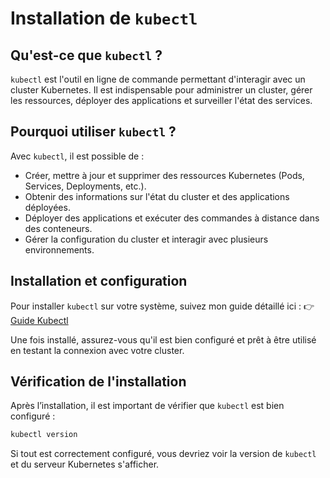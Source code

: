 # Installation de `kubectl`

## Qu'est-ce que `kubectl` ?

`kubectl` est l'outil en ligne de commande permettant d'interagir avec un
cluster Kubernetes. Il est indispensable pour administrer un cluster, gérer les
ressources, déployer des applications et surveiller l'état des services.

## Pourquoi utiliser `kubectl` ?

Avec `kubectl`, il est possible de :

- Créer, mettre à jour et supprimer des ressources Kubernetes (Pods, Services,
  Deployments, etc.).
- Obtenir des informations sur l'état du cluster et des applications déployées.
- Déployer des applications et exécuter des commandes à distance dans des
  conteneurs.
- Gérer la configuration du cluster et interagir avec plusieurs environnements.

## Installation et configuration

Pour installer `kubectl` sur votre système, suivez mon guide détaillé ici :
👉 [Guide
Kubectl](https://blog.stephane-robert.info/docs/conteneurs/orchestrateurs/outils/kubectl/)

Une fois installé, assurez-vous qu'il est bien configuré et prêt à être utilisé
en testant la connexion avec votre cluster.

## Vérification de l'installation

Après l’installation, il est important de vérifier que `kubectl` est bien
configuré :

```bash
kubectl version
```

Si tout est correctement configuré, vous devriez voir la version de `kubectl` et
du serveur Kubernetes s'afficher.

